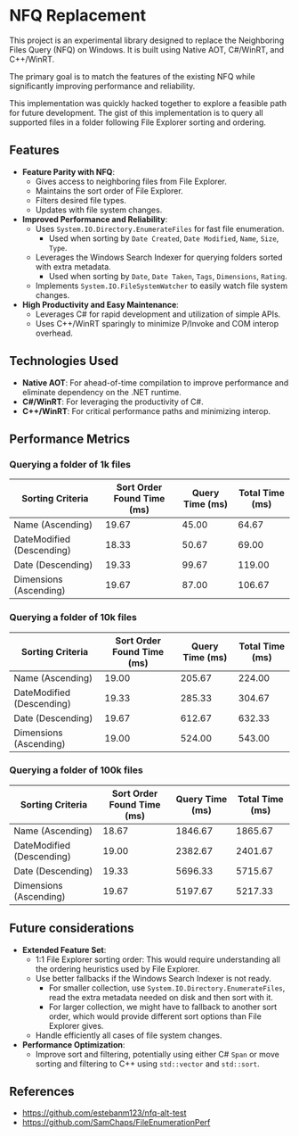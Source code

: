 # NFQ Replacement
 
This project is an experimental library designed to replace the Neighboring Files Query (NFQ) on Windows. It is built using Native AOT, C#/WinRT, and C++/WinRT. 

The primary goal is to match the features of the existing NFQ while significantly improving performance and reliability.

This implementation was quickly hacked together to explore a feasible path for future development. The gist of this implementation is to query all supported files in a folder following File Explorer sorting and ordering.
 
## Features
 
- **Feature Parity with NFQ**:
  - Gives access to neighboring files from File Explorer.
  - Maintains the sort order of File Explorer.
  - Filters desired file types.
  - Updates with file system changes.
- **Improved Performance and Reliability**:
  - Uses `System.IO.Directory.EnumerateFiles` for fast file enumeration.
    - Used when sorting by `Date Created`, `Date Modified`, `Name`, `Size`, `Type`.
  - Leverages the Windows Search Indexer for querying folders sorted with extra metadata.
    - Used when sorting by `Date`, `Date Taken`, `Tags`, `Dimensions`, `Rating`.
  - Implements `System.IO.FileSystemWatcher` to easily watch file system changes.
- **High Productivity and Easy Maintenance**:
  - Leverages C# for rapid development and utilization of simple APIs.
  - Uses C++/WinRT sparingly to minimize P/Invoke and COM interop overhead.

## Technologies Used 
- **Native AOT**: For ahead-of-time compilation to improve performance and eliminate dependency on the .NET runtime.
- **C#/WinRT**: For leveraging the productivity of C#.
- **C++/WinRT**: For critical performance paths and minimizing interop.
 
## Performance Metrics
 
### Querying a folder of 1k files
| Sorting Criteria           | Sort Order Found Time (ms) | Query Time (ms) | Total Time (ms) |
|----------------------------|----------------------------|-----------------|-----------------|
| Name (Ascending)           | 19.67                      | 45.00           | 64.67           |
| DateModified (Descending)  | 18.33                      | 50.67           | 69.00           |
| Date (Descending)          | 19.33                      | 99.67           | 119.00          |
| Dimensions (Ascending)     | 19.67                      | 87.00           | 106.67          |

### Querying a folder of 10k files
| Sorting Criteria           | Sort Order Found Time (ms) | Query Time (ms) | Total Time (ms) |
|----------------------------|----------------------------|-----------------|-----------------|
| Name (Ascending)           | 19.00                      | 205.67          | 224.00          |
| DateModified (Descending)  | 19.33                      | 285.33          | 304.67          |
| Date (Descending)          | 19.67                      | 612.67          | 632.33          |
| Dimensions (Ascending)     | 19.00                      | 524.00          | 543.00          |

### Querying a folder of 100k files
| Sorting Criteria           | Sort Order Found Time (ms) | Query Time (ms) | Total Time (ms) |
|----------------------------|----------------------------|-----------------|-----------------|
| Name (Ascending)           | 18.67                      | 1846.67         | 1865.67         |
| DateModified (Descending)  | 19.00                      | 2382.67         | 2401.67         |
| Date (Descending)          | 19.33                      | 5696.33         | 5715.67         |
| Dimensions (Ascending)     | 19.67                      | 5197.67         | 5217.33         |
 
## Future considerations
- **Extended Feature Set**:
  - 1:1 File Explorer sorting order: This would require understanding all the ordering heuristics used by File Explorer.
  - Use better fallbacks if the Windows Search Indexer is not ready.
      - For smaller collection, use `System.IO.Directory.EnumerateFiles`, read the extra metadata needed on disk and then sort with it.
      - For larger collection, we might have to fallback to another sort order, which would provide different sort options than File Explorer gives.
  - Handle efficiently all cases of file system changes.
- **Performance Optimization**:
  - Improve sort and filtering, potentially using either C# `Span` or move sorting and filtering to C++ using `std::vector` and `std::sort`.

 ## References
 - https://github.com/estebanm123/nfq-alt-test
 - https://github.com/SamChaps/FileEnumerationPerf
